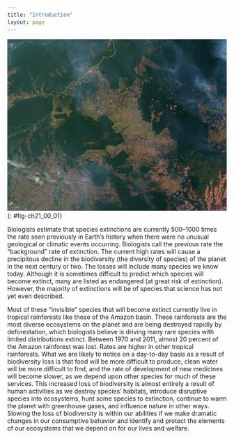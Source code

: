 ```yaml
---
title: "Introduction"
layout: page
---
```



<?cnx.eoc class="summary" title="Sections Summary"?>

<?cnx.eoc class="art-exercise" title="Art Connections"?>

<?cnx.eoc class="multiple-choice" title="Multiple Choice"?>

<?cnx.eoc class="free-response" title="Free Response"?>

 ![ A satellite photo of deforestation shows large areas of dark green intact rainforests with large tan bare areas in the center and to the bottom left side. Light green crop or pasture areas are scattered throughout the tan areas. A fish-bone pattern of small clearings along new roads can be seen within the dark green areas in many places.](../resources/Figure_21_00_01.jpg "Habitat destruction through deforestation, especially of tropical rainforests as seen in this satellite view of Amazon rainforests in Brazil, is a major cause of the current decline in biodiversity. (credit: modification of work by Jesse Allen and Robert Simmon, NASA Earth Observatory)"){: #fig-ch21_00_01}

Biologists estimate that species extinctions are currently 500–1000 times the rate seen previously in Earth’s history when there were no unusual geological or climatic events occurring. Biologists call the previous rate the “background” rate of extinction. The current high rates will cause a precipitous decline in the biodiversity (the diversity of species) of the planet in the next century or two. The losses will include many species we know today. Although it is sometimes difficult to predict which species will become extinct, many are listed as endangered (at great risk of extinction). However, the majority of extinctions will be of species that science has not yet even described.

Most of these “invisible” species that will become extinct currently live in tropical rainforests like those of the Amazon basin. These rainforests are the most diverse ecosystems on the planet and are being destroyed rapidly by deforestation, which biologists believe is driving many rare species with limited distributions extinct. Between 1970 and 2011, almost 20 percent of the Amazon rainforest was lost. Rates are higher in other tropical rainforests. What we are likely to notice on a day-to-day basis as a result of biodiversity loss is that food will be more difficult to produce, clean water will be more difficult to find, and the rate of development of new medicines will become slower, as we depend upon other species for much of these services. This increased loss of biodiversity is almost entirely a result of human activities as we destroy species’ habitats, introduce disruptive species into ecosystems, hunt some species to extinction, continue to warm the planet with greenhouse gases, and influence nature in other ways. Slowing the loss of biodiversity is within our abilities if we make dramatic changes in our consumptive behavior and identify and protect the elements of our ecosystems that we depend on for our lives and welfare.

